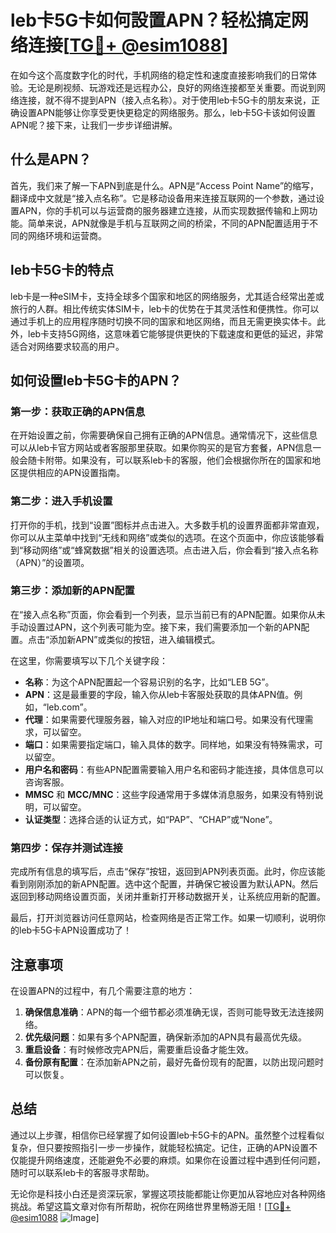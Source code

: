 # leb卡5G卡如何設置APN？轻松搞定网络连接[[TG💪+ @esim1088](https://t.me/s/esim1088)]

在如今这个高度数字化的时代，手机网络的稳定性和速度直接影响我们的日常体验。无论是刷视频、玩游戏还是远程办公，良好的网络连接都至关重要。而说到网络连接，就不得不提到APN（接入点名称）。对于使用leb卡5G卡的朋友来说，正确设置APN能够让你享受更快更稳定的网络服务。那么，leb卡5G卡该如何设置APN呢？接下来，让我们一步步详细讲解。

## 什么是APN？

首先，我们来了解一下APN到底是什么。APN是“Access Point Name”的缩写，翻译成中文就是“接入点名称”。它是移动设备用来连接互联网的一个参数，通过设置APN，你的手机可以与运营商的服务器建立连接，从而实现数据传输和上网功能。简单来说，APN就像是手机与互联网之间的桥梁，不同的APN配置适用于不同的网络环境和运营商。

## leb卡5G卡的特点

leb卡是一种eSIM卡，支持全球多个国家和地区的网络服务，尤其适合经常出差或旅行的人群。相比传统实体SIM卡，leb卡的优势在于其灵活性和便携性。你可以通过手机上的应用程序随时切换不同的国家和地区网络，而且无需更换实体卡。此外，leb卡支持5G网络，这意味着它能够提供更快的下载速度和更低的延迟，非常适合对网络要求较高的用户。

## 如何设置leb卡5G卡的APN？

### 第一步：获取正确的APN信息

在开始设置之前，你需要确保自己拥有正确的APN信息。通常情况下，这些信息可以从leb卡官方网站或者客服那里获取。如果你购买的是官方套餐，APN信息一般会随卡附带。如果没有，可以联系leb卡的客服，他们会根据你所在的国家和地区提供相应的APN设置指南。

### 第二步：进入手机设置

打开你的手机，找到“设置”图标并点击进入。大多数手机的设置界面都非常直观，你可以从主菜单中找到“无线和网络”或类似的选项。在这个页面中，你应该能够看到“移动网络”或“蜂窝数据”相关的设置选项。点击进入后，你会看到“接入点名称（APN）”的设置项。

### 第三步：添加新的APN配置

在“接入点名称”页面，你会看到一个列表，显示当前已有的APN配置。如果你从未手动设置过APN，这个列表可能为空。接下来，我们需要添加一个新的APN配置。点击“添加新APN”或类似的按钮，进入编辑模式。

在这里，你需要填写以下几个关键字段：

- **名称**：为这个APN配置起一个容易识别的名字，比如“LEB 5G”。
- **APN**：这是最重要的字段，输入你从leb卡客服处获取的具体APN值。例如，“leb.com”。
- **代理**：如果需要代理服务器，输入对应的IP地址和端口号。如果没有代理需求，可以留空。
- **端口**：如果需要指定端口，输入具体的数字。同样地，如果没有特殊需求，可以留空。
- **用户名和密码**：有些APN配置需要输入用户名和密码才能连接，具体信息可以咨询客服。
- **MMSC** 和 **MCC/MNC**：这些字段通常用于多媒体消息服务，如果没有特别说明，可以留空。
- **认证类型**：选择合适的认证方式，如“PAP”、“CHAP”或“None”。

### 第四步：保存并测试连接

完成所有信息的填写后，点击“保存”按钮，返回到APN列表页面。此时，你应该能看到刚刚添加的新APN配置。选中这个配置，并确保它被设置为默认APN。然后返回到移动网络设置页面，关闭并重新打开移动数据开关，让系统应用新的配置。

最后，打开浏览器访问任意网站，检查网络是否正常工作。如果一切顺利，说明你的leb卡5G卡APN设置成功了！

## 注意事项

在设置APN的过程中，有几个需要注意的地方：

1. **确保信息准确**：APN的每一个细节都必须准确无误，否则可能导致无法连接网络。
2. **优先级问题**：如果有多个APN配置，确保新添加的APN具有最高优先级。
3. **重启设备**：有时候修改完APN后，需要重启设备才能生效。
4. **备份原有配置**：在添加新APN之前，最好先备份现有的配置，以防出现问题时可以恢复。

## 总结

通过以上步骤，相信你已经掌握了如何设置leb卡5G卡的APN。虽然整个过程看似复杂，但只要按照指引一步一步操作，就能轻松搞定。记住，正确的APN设置不仅能提升网络速度，还能避免不必要的麻烦。如果你在设置过程中遇到任何问题，随时可以联系leb卡的客服寻求帮助。

无论你是科技小白还是资深玩家，掌握这项技能都能让你更加从容地应对各种网络挑战。希望这篇文章对你有所帮助，祝你在网络世界里畅游无阻！[[TG💪+ @esim1088](https://t.me/s/esim1088) ![Image](https://i.postimg.cc/4NQfJmqS/Snipaste-2025-05-13-00-14-12.png)]